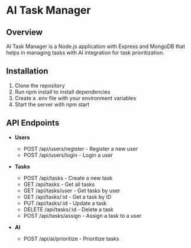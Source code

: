 # AI Task Manager

## Overview
AI Task Manager is a Node.js application with Express and MongoDB that helps in managing tasks with AI integration for task prioritization.

## Installation
1. Clone the repository
2. Run npm install to install dependencies
3. Create a .env file with your environment variables
4. Start the server with npm start

## API Endpoints
- **Users**
  - POST /api/users/register - Register a new user
  - POST /api/users/login - Login a user

- **Tasks**
  - POST /api/tasks - Create a new task
  - GET /api/tasks - Get all tasks
  - GET /api/tasks/user - Get tasks by user
  - GET /api/tasks/:id - Get a task by ID
  - PUT /api/tasks/:id - Update a task
  - DELETE /api/tasks/:id - Delete a task
  - POST /api/tasks/assign - Assign a task to a user

- **AI**
  - POST /api/ai/prioritize - Prioritize tasks